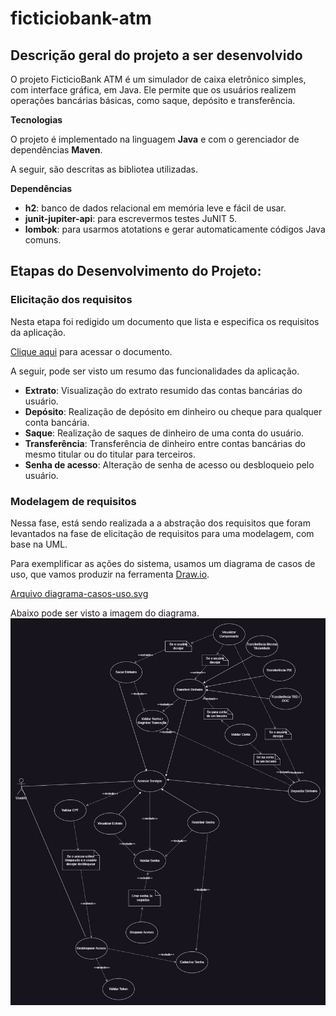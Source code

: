 ﻿# ficticiobank-atm

## Descrição geral do projeto a ser desenvolvido

O projeto FicticioBank ATM é um simulador de caixa eletrônico simples, com interface gráfica, em Java. Ele permite que os usuários realizem operações bancárias básicas, como saque, depósito e transferência.

**Tecnologias**

O projeto é implementado na linguagem **Java** e com o gerenciador de dependências **Maven**.

A seguir, são descritas as bibliotea utilizadas.

**Dependências**
- **h2**: banco de dados relacional em memória leve e fácil de usar.
- **junit-jupiter-api**: para escrevermos testes JuNIT 5.
- **lombok**: para usarmos atotations e gerar automaticamente códigos Java comuns.


## Etapas do Desenvolvimento do Projeto:

### Elicitação dos requisitos

Nesta etapa foi redigido um documento que lista e especifica os requisitos da aplicação.

[Clique aqui](docs/requirements-elicitation/documento-elicitacao-requisitos.pdf) para acessar o documento.

A seguir, pode ser visto um resumo das funcionalidades da aplicação.
- **Extrato**: Visualização do extrato resumido das contas bancárias do usuário.
- **Depósito**: Realização de depósito em dinheiro ou cheque para qualquer conta bancária.
- **Saque**: Realização de saques de dinheiro de uma conta do usuário.
- **Transferência**: Transferência de dinheiro entre contas bancárias do mesmo titular ou do titular para terceiros.
- **Senha de acesso**: Alteração de senha de acesso ou desbloqueio pelo usuário.

### Modelagem de requisitos

Nessa fase, está sendo realizada a a abstração dos requisitos que foram levantados na fase de elicitação de requisitos para uma modelagem, com base na UML.

Para exemplificar as ações do sistema, usamos um diagrama de casos de uso, que vamos produzir na ferramenta [Draw.io](https://www.draw.io/).

[Arquivo diagrama-casos-uso.svg](docs/modeling/usecase/diagrama-casos-uso.svg)

Abaixo pode ser visto a imagem do diagrama.
![diagrama-casos-uso vpd](docs/modeling/usecase/diagrama-casos-uso.jpg)




